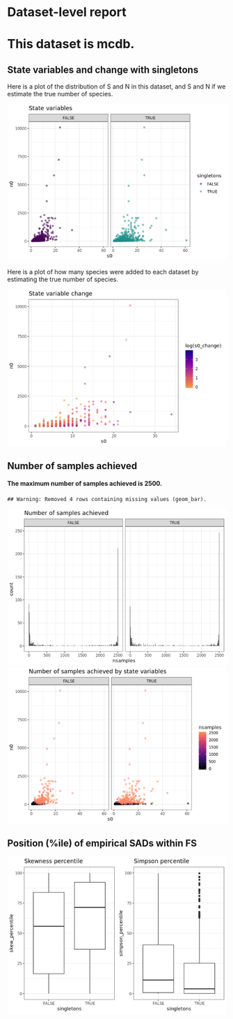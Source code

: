 Dataset-level report
================

This dataset is mcdb.
=====================

State variables and change with singletons
------------------------------------------

Here is a plot of the distribution of S and N in this dataset, and S and N if we estimate the true number of species.

![](mcdb_report_files/figure-markdown_github/statevars-1.png)

Here is a plot of how many species were added to each dataset by estimating the true number of species.

![](mcdb_report_files/figure-markdown_github/sv%20change-1.png)

Number of samples achieved
--------------------------

#### The maximum number of samples achieved is 2500.

    ## Warning: Removed 4 rows containing missing values (geom_bar).

![](mcdb_report_files/figure-markdown_github/plot%20nb%20samples-1.png)![](mcdb_report_files/figure-markdown_github/plot%20nb%20samples-2.png)

Position (%ile) of empirical SADs within FS
-------------------------------------------

![](mcdb_report_files/figure-markdown_github/empirical%20positions-1.png)

